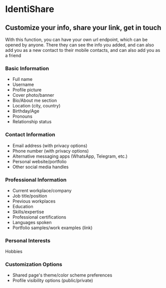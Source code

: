 # IdentiShare

## Customize your info, share your link, get in touch
With this function, you can have your own url endpoint, which can be opened by anyone. 
There they can see the info you added, 
and can also add you as a new contact to their mobile contacts, and can also add you as a friend

### Basic Information

- Full name  
- Username
- Profile picture
- Cover photo/banner
- Bio/About me section
- Location (city, country)
- Birthday/Age 
- Pronouns
- Relationship status 

### Contact Information

- Email address (with privacy options)
- Phone number (with privacy options)
- Alternative messaging apps (WhatsApp, Telegram, etc.)
- Personal website/portfolio
- Other social media handles

### Professional Information

- Current workplace/company
- Job title/position
- Previous workplaces
- Education
- Skills/expertise
- Professional certifications
- Languages spoken
- Portfolio samples/work examples (link)

### Personal Interests
Hobbies

### Customization Options

- Shared page's theme/color scheme preferences
- Profile visibility options (public/private)


